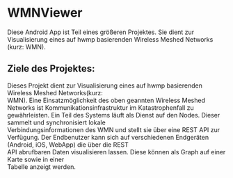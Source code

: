 # WMNViewer #

Diese Android App ist Teil eines größeren Projektes. Sie dient zur Visualisierung eines auf	hwmp	basierenden	Wireless	Meshed	Networks (kurz:	
WMN).

## Ziele	des	Projektes: ##
Dieses	Projekt	dient	zur	Visualisierung	eines	auf	hwmp	basierenden	Wireless	Meshed	Networks(kurz:	
WMN).
Eine	Einsatzmöglichkeit des	oben	geannten Wireless	Meshed	Networks	ist	
Kommunikationsinfrastruktur	im	Katastrophenfall	zu	gewährleisten.
Ein	Teil	des	Systems	läuft	als	Dienst	auf	den	Nodes.	Dieser	sammelt	und	synchronisiert	lokale	
Verbindungsinformationen	des	WMN	und	stellt	sie	über	eine	REST	API	zur	Verfügung.
Der	Endbenutzer	kann	sich	auf	verschiedenen	Endgeräten	(Android,	iOS,	WebApp)	die	über	die	REST	
API abrufbaren	Daten	visualisieren	lassen. Diese	können	als	Graph	auf	einer	Karte	sowie	in	einer	
Tabelle	anzeigt	werden.
